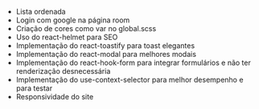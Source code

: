 - Lista ordenada
- Login com google na página room
- Criação de cores como var no global.scss
- Uso do react-helmet para SEO
- Implementação do react-toastify para toast elegantes
- Implementação do react-modal para melhores modais
- Implementação do react-hook-form para integrar formulários e não ter renderização desnecessária
- Implementação do use-context-selector para melhor desempenho e para testar
- Responsividade do site
